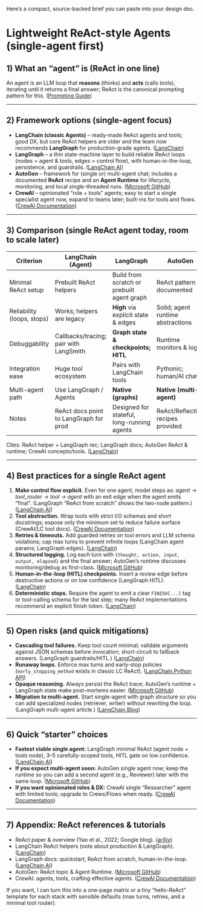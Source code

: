 Here’s a compact, source-backed brief you can paste into your design doc.

# Lightweight ReAct-style Agents (single-agent first)

## 1) What an “agent” is (ReAct in one line)

An agent is an LLM loop that **reasons** (thinks) and **acts** (calls tools), iterating until it returns a final answer; ReAct is the canonical prompting pattern for this. ([Prompting Guide][1])

---

## 2) Framework options (single-agent focus)

* **LangChain (classic Agents)** – ready-made ReAct agents and tools; good DX, but core ReAct helpers are older and the team now recommends **LangGraph** for production-grade agents. ([LangChain][2])
* **LangGraph** – a thin state-machine layer to build reliable ReAct loops (nodes = agent & tools, edges = control flow), with human-in-the-loop, persistence, and guardrails. ([LangChain AI][3])
* **AutoGen** – framework for (single or) multi-agent chat; includes a documented **ReAct** recipe and an **Agent Runtime** for lifecycle, monitoring, and local single-threaded runs. ([Microsoft GitHub][4])
* **CrewAI** – opinionated “role + tools” agents; easy to start a single specialist agent now, expand to teams later; built-ins for tools and flows. ([CrewAI Documentation][5])

---

## 3) Comparison (single ReAct agent today, room to scale later)

| Criterion                  | **LangChain (Agent)**                  | **LangGraph**                              | **AutoGen**                       | **CrewAI**                    |
| -------------------------- | -------------------------------------- | ------------------------------------------ | --------------------------------- | ----------------------------- |
| Minimal ReAct setup        | Prebuilt ReAct helpers                 | Build from scratch or prebuilt agent graph | ReAct pattern documented          | Role-based agent with tools   |
| Reliability (loops, stops) | Works; helpers are legacy              | **High** via explicit state & edges        | Solid; agent runtime abstractions | Good; opinionated flows       |
| Debuggability              | Callbacks/tracing; pair with LangSmith | **Graph state & checkpoints; HITL**        | Runtime monitors & logs           | Logs; flows for control       |
| Integration ease           | Huge tool ecosystem                    | Pairs with LangChain tools                 | Pythonic; human/AI chats          | Quick roles/tools scaffolding |
| Multi-agent path           | Use LangGraph / Agents                 | **Native (graphs)**                        | **Native (multi-agent)**          | **Native (crews/flows)**      |
| Notes                      | ReAct docs point to LangGraph for prod | Designed for stateful, long-running agents | ReAct/Reflection recipes provided | Agent + tools + flows docs    |

Cites: ReAct helper + LangGraph rec; LangGraph docs; AutoGen ReAct & runtime; CrewAI concepts/tools. ([LangChain][6])

---

## 4) Best practices for a **single** ReAct agent

1. **Make control flow explicit.** Even for one agent, model steps as: *agent → tool\_router → tool → agent* with an exit edge when the agent emits “final”. (LangGraph “ReAct from scratch” shows the two-node pattern.) ([LangChain AI][7])
2. **Tool abstraction.** Wrap tools with strict I/O schemas and short docstrings; expose only the minimum set to reduce failure surface (CrewAI/LC tool docs). ([CrewAI Documentation][8])
3. **Retries & timeouts.** Add guarded retries on tool errors and LLM schema violations; cap max turns to prevent infinite loops (LangChain agent params; LangGraph edges). ([LangChain][2])
4. **Structured logging.** Log each turn with `{thought, action, input, output, elapsed}` and the final answer; AutoGen’s runtime discusses monitoring/debug as first-class. ([Microsoft GitHub][9])
5. **Human-in-the-loop (HITL) checkpoints.** Insert a review edge before destructive actions or on low confidence (LangGraph HITL). ([LangChain][10])
6. **Deterministic stops.** Require the agent to emit a clear `FINISH[...]` tag or tool-calling schema for the last step; many ReAct implementations recommend an explicit finish token. ([LangChain][6])

---

## 5) Open risks (and quick mitigations)

* **Cascading tool failures.** Keep tool count minimal; validate arguments against JSON schemas before invocation; short-circuit to fallback answers. (LangGraph guardrails/HITL.) ([LangChain][10])
* **Runaway loops.** Enforce max turns and early-stop policies (`early_stopping_method` exists in classic LC ReAct). ([LangChain Python API][11])
* **Opaque reasoning.** Always persist the ReAct trace; AutoGen’s runtime + LangGraph state make post-mortems easier. ([Microsoft GitHub][9])
* **Migration to multi-agent.** Start single-agent with graph structure so you can add specialized nodes (retriever, writer) without rewriting the loop. (LangGraph multi-agent article.) ([LangChain Blog][12])

---

## 6) Quick “starter” choices

* **Fastest viable single agent:** LangGraph minimal ReAct (agent node + tools node), 3–5 carefully-scoped tools, HITL gate on low confidence. ([LangChain AI][7])
* **If you expect multi-agent soon:** AutoGen single agent now; keep the runtime so you can add a second agent (e.g., Reviewer) later with the same loop. ([Microsoft GitHub][4])
* **If you want opinionated roles & DX:** CrewAI single “Researcher” agent with limited tools; upgrade to Crews/Flows when ready. ([CrewAI Documentation][5])

---

## 7) Appendix: ReAct references & tutorials

* ReAct paper & overview (Yao et al., 2022; Google blog). ([arXiv][13])
* LangChain ReAct helpers (note about production & LangGraph). ([LangChain][6])
* LangGraph docs: quickstart, ReAct from scratch, human-in-the-loop. ([LangChain AI][14])
* AutoGen: ReAct topic & Agent Runtime. ([Microsoft GitHub][4])
* CrewAI: agents, tools, crafting effective agents. ([CrewAI Documentation][5])

If you want, I can turn this into a one-page matrix or a tiny “hello-ReAct” template for each stack with sensible defaults (max turns, retries, and a minimal tool router).

[1]: https://www.promptingguide.ai/techniques/react?utm_source=chatgpt.com "ReAct Prompting"
[2]: https://python.langchain.com/api_reference/langchain/agents.html?utm_source=chatgpt.com "agents — 🦜🔗 LangChain documentation"
[3]: https://langchain-ai.github.io/langgraph/?utm_source=chatgpt.com "LangGraph - GitHub Pages"
[4]: https://microsoft.github.io/autogen/0.2/docs/topics/prompting-and-reasoning/react/?utm_source=chatgpt.com "ReAct | AutoGen 0.2 - Microsoft Open Source"
[5]: https://docs.crewai.com/concepts/agents?utm_source=chatgpt.com "Agents"
[6]: https://python.langchain.com/api_reference/langchain/agents/langchain.agents.react.agent.create_react_agent.html?utm_source=chatgpt.com "create_react_agent — 🦜🔗 LangChain documentation"
[7]: https://langchain-ai.github.io/langgraph/how-tos/react-agent-from-scratch/?utm_source=chatgpt.com "How to create a ReAct agent from scratch - GitHub Pages"
[8]: https://docs.crewai.com/concepts/tools?utm_source=chatgpt.com "Tools"
[9]: https://microsoft.github.io/autogen/stable//user-guide/core-user-guide/framework/agent-and-agent-runtime.html?utm_source=chatgpt.com "Agent and Agent Runtime — AutoGen - Microsoft Open Source"
[10]: https://www.langchain.com/langgraph?utm_source=chatgpt.com "LangGraph"
[11]: https://api.python.langchain.com/en/latest/agents/langchain.agents.react.base.ReActChain.html?utm_source=chatgpt.com "langchain.agents.react.base.ReActChain"
[12]: https://blog.langchain.com/langgraph-multi-agent-workflows/?utm_source=chatgpt.com "LangGraph: Multi-Agent Workflows"
[13]: https://arxiv.org/abs/2210.03629?utm_source=chatgpt.com "ReAct: Synergizing Reasoning and Acting in Language Models"
[14]: https://langchain-ai.github.io/langgraph/agents/agents/?utm_source=chatgpt.com "with a prebuilt agent - LangGraph quickstart - GitHub Pages"
